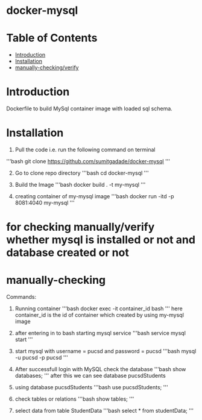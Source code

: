 # docker-mysql

# Table of Contents
- [Introduction](#introduction)
- [Installation](#installation)
- [manually-checking/verify](#manually-checking)


# Introduction

Dockerfile to build MySql container image with loaded sql schema.

# Installation

1) Pull the code i.e. run the following command on terminal

'''bash
git clone https://github.com/sumitgadade/docker-mysql
'''

2) Go to clone repo directory 
'''bash
cd docker-mysql
'''

3) Build the Image
'''bash
docker build . -t my-mysql
'''

4) creating container of my-mysql image
'''bash
docker run -itd -p 8081:4040 my-mysql
'''

# for checking manually/verify whether mysql is installed or not and database created or not

# manually-checking

Commands:

1) Running container
'''bash
docker exec -it container_id bash
'''
here container_id is the id of container which created by using my-mysql image

2) after entering in to bash starting mysql service
'''bash
service mysql start
'''

3) start mysql with username = pucsd and password = pucsd
'''bash
mysql -u pucsd -p pucsd
'''

4) After successfull login with MySQL check the database 
'''bash
show databases;
'''
after this we can see database pucsdStudents

5) using database pucsdStudents
'''bash
use pucsdStudents;
'''
6) check tables or relations 
'''bash
show tables;
'''
7) select data from table StudentData
'''bash
select * from studentData;
'''

